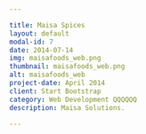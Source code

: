 ```yaml
---

title: Maisa Spices
layout: default
modal-id: 7
date: 2014-07-14
img: maisafoods_web.png
thumbnail: maisafoods_web.png
alt: maisafoods_web
project-date: April 2014
client: Start Bootstrap
category: Web Development QQQQQQ
description: Maisa Solutions.

---
```

